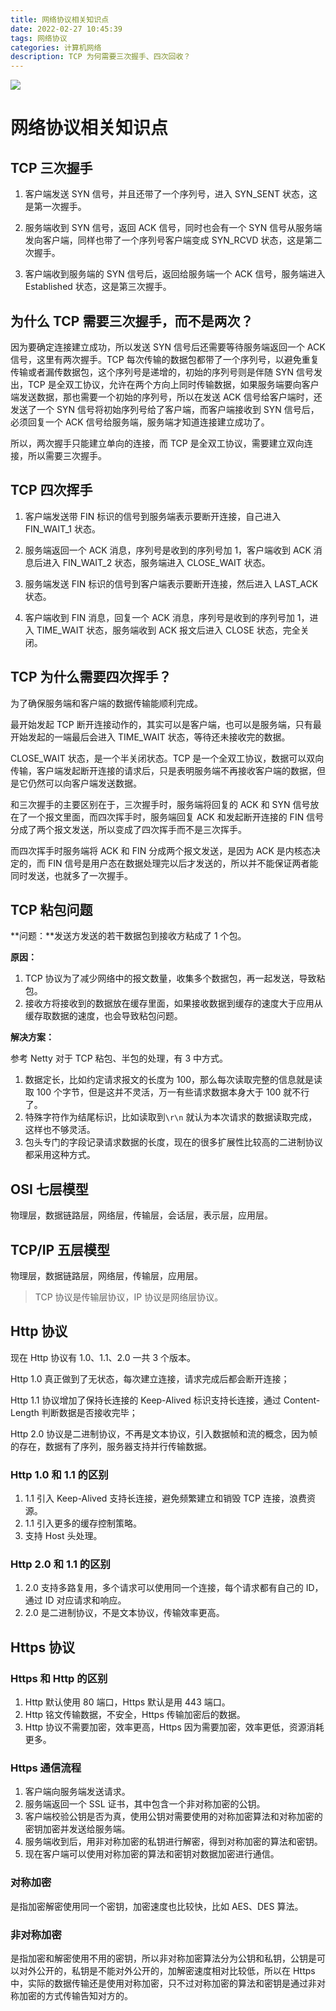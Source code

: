 ```yaml
---
title: 网络协议相关知识点
date: 2022-02-27 10:45:39
tags: 网络协议
categories: 计算机网络
description: TCP 为何需要三次握手、四次回收？
---
```


<img src='http://image.hanelalo.cn/images/202202271047191.png '/>

<!--more-->

# 网络协议相关知识点

## TCP 三次握手

1. 客户端发送 SYN 信号，并且还带了一个序列号，进入 SYN_SENT 状态，这是第一次握手。

2. 服务端收到 SYN 信号，返回 ACK 信号，同时也会有一个 SYN 信号从服务端发向客户端，同样也带了一个序列号客户端变成 SYN_RCVD 状态，这是第二次握手。

3. 客户端收到服务端的 SYN 信号后，返回给服务端一个 ACK 信号，服务端进入 Established 状态，这是第三次握手。

## 为什么 TCP 需要三次握手，而不是两次？

因为要确定连接建立成功，所以发送 SYN 信号后还需要等待服务端返回一个 ACK 信号，这里有两次握手。TCP 每次传输的数据包都带了一个序列号，以避免重复传输或者漏传数据包，这个序列号是递增的，初始的序列号则是伴随 SYN 信号发出，TCP 是全双工协议，允许在两个方向上同时传输数据，如果服务端要向客户端发送数据，那也需要一个初始的序列号，所以在发送 ACK 信号给客户端时，还发送了一个 SYN 信号将初始序列号给了客户端，而客户端接收到 SYN 信号后，必须回复一个 ACK 信号给服务端，服务端才知道连接建立成功了。

所以，两次握手只能建立单向的连接，而 TCP 是全双工协议，需要建立双向连接，所以需要三次握手。

## TCP 四次挥手

1. 客户端发送带 FIN 标识的信号到服务端表示要断开连接，自己进入 FIN_WAIT_1 状态。

2. 服务端返回一个 ACK 消息，序列号是收到的序列号加 1，客户端收到 ACK 消息后进入 FIN_WAIT_2 状态，服务端进入 CLOSE_WAIT 状态。

3. 服务端发送 FIN 标识的信号到客户端表示要断开连接，然后进入 LAST_ACK 状态。

4. 客户端收到 FIN 消息，回复一个 ACK 消息，序列号是收到的序列号加 1，进入 TIME_WAIT 状态，服务端收到 ACK 报文后进入 CLOSE 状态，完全关闭。

## TCP 为什么需要四次挥手？

为了确保服务端和客户端的数据传输能顺利完成。

最开始发起 TCP 断开连接动作的，其实可以是客户端，也可以是服务端，只有最开始发起的一端最后会进入 TIME_WAIT 状态，等待还未接收完的数据。

CLOSE_WAIT 状态，是一个半关闭状态。TCP 是一个全双工协议，数据可以双向传输，客户端发起断开连接的请求后，只是表明服务端不再接收客户端的数据，但是它仍然可以向客户端发送数据。

和三次握手的主要区别在于，三次握手时，服务端将回复的 ACK 和 SYN 信号放在了一个报文里面，而四次挥手时，服务端回复 ACK 和发起断开连接的 FIN 信号分成了两个报文发送，所以变成了四次挥手而不是三次挥手。

而四次挥手时服务端将 ACK 和 FIN 分成两个报文发送，是因为 ACK 是内核态决定的，而 FIN 信号是用户态在数据处理完以后才发送的，所以并不能保证两者能同时发送，也就多了一次握手。

## TCP 粘包问题

**问题：**发送方发送的若干数据包到接收方粘成了 1 个包。

**原因：**

1. TCP 协议为了减少网络中的报文数量，收集多个数据包，再一起发送，导致粘包。
2. 接收方将接收到的数据放在缓存里面，如果接收数据到缓存的速度大于应用从缓存取数据的速度，也会导致粘包问题。

**解决方案：**

参考 Netty 对于 TCP 粘包、半包的处理，有 3 中方式。

1. 数据定长，比如约定请求报文的长度为 100，那么每次读取完整的信息就是读取 100 个字节，但是这并不灵活，万一有些请求数据本身大于 100 就不行了。
2. 特殊字符作为结尾标识，比如读取到`\r\n` 就认为本次请求的数据读取完成，这样也不够灵活。
3. 包头专门的字段记录请求数据的长度，现在的很多扩展性比较高的二进制协议都采用这种方式。

## OSI 七层模型

物理层，数据链路层，网络层，传输层，会话层，表示层，应用层。

## TCP/IP 五层模型

物理层，数据链路层，网络层，传输层，应用层。

> TCP 协议是传输层协议，IP 协议是网络层协议。

## Http 协议

现在 Http 协议有 1.0、1.1、2.0 一共 3 个版本。

Http 1.0 真正做到了无状态，每次建立连接，请求完成后都会断开连接；

Http 1.1 协议增加了保持长连接的 Keep-Alived 标识支持长连接，通过 Content-Length 判断数据是否接收完毕；

Http 2.0 协议是二进制协议，不再是文本协议，引入数据帧和流的概念，因为帧的存在，数据有了序列，服务器支持并行传输数据。

### Http 1.0 和 1.1 的区别

1. 1.1 引入 Keep-Alived 支持长连接，避免频繁建立和销毁 TCP 连接，浪费资源。
2. 1.1 引入更多的缓存控制策略。
3. 支持 Host 头处理。

### Http 2.0 和 1.1 的区别

1. 2.0 支持多路复用，多个请求可以使用同一个连接，每个请求都有自己的 ID，通过 ID 对应请求和响应。
2. 2.0 是二进制协议，不是文本协议，传输效率更高。

## Https 协议

### Https 和 Http 的区别

1. Http 默认使用 80 端口，Https 默认是用 443 端口。
2. Http 铭文传输数据，不安全，Https 传输加密后的数据。
3. Http 协议不需要加密，效率更高，Https 因为需要加密，效率更低，资源消耗更多。

### Https 通信流程

1. 客户端向服务端发送请求。
2. 服务端返回一个 SSL 证书，其中包含一个非对称加密的公钥。
3. 客户端校验公钥是否为真，使用公钥对需要使用的对称加密算法和对称加密的密钥加密并发送给服务端。
4. 服务端收到后，用非对称加密的私钥进行解密，得到对称加密的算法和密钥。
5. 现在客户端可以使用对称加密的算法和密钥对数据加密进行通信。

### 对称加密

是指加密解密使用同一个密钥，加密速度也比较快，比如 AES、DES 算法。

### 非对称加密

是指加密和解密使用不用的密钥，所以非对称加密算法分为公钥和私钥，公钥是可以对外公开的，私钥是不能对外公开的，加解密速度相对比较低，所以在 Https 中，实际的数据传输还是使用对称加密，只不过对称加密的算法和密钥是通过非对称加密的方式传输告知对方的。

